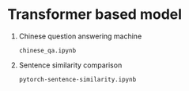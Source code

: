 # Transformer based model

1. Chinese question answering machine

    `` chinese_qa.ipynb ``
2. Sentence similarity comparison
    
    `` pytorch-sentence-similarity.ipynb ``

